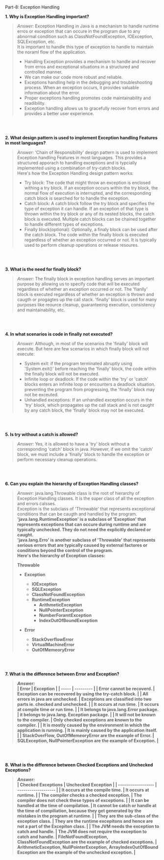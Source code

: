 
Part-8: Exception Handling

**1. Why is Exception Handling important?**
> *Answer:* Exception Handling in Java is a mechanism to handle runtime erros or exception that can occure in the program due to any abnormal condition such as ClassNotFoundException, IOException, SQLException, etc. <br>
> It is important to handle this type of exception to handle to maintain the noraml flow of the application. <br>
> - Handling Exception provides a mechanism to handle and recover from erros and exceptional situations in a structured and controlled manner. <br>
> - We can make our code more robust and reliable. <br>
> - Exceptions handling help in the debugging and troubleshooting process. When an exception occurs, it provides valuable information about the error. <br>
> - Proper exceptions handling promotes code maintainability and readibility. <br>
> - Exception handling allows us to gracefully recover from errors and provides a better user experience.

<br> <br>

**2. What design pattern is used to implement Exception handling Features in most languages?**
> *Answer:* 'Chain of Responsibility' design pattern is used to implement Exception handling Features in most languages. This provides a structured apporach to handling exceptions and is typcially implemented using a combination of try-catch blocks. <br>
> Here's how the Exception Handling design pattern works:
> - Try block: The code that might throw an exception is enclosed withing a try block. If an exception occurs within the try block, the normal flow of execution is interrupted, and the corresponding catch block is searched for to handle the exception. <br>
> - Catch block: A catch block follow the try block and specifies the type of exception it can handle. If an exception of that type is thrown within the try block or any of its nested blocks, the catch block is executed. Multiple catch blocks can be chained together to handle different types of exceptions. <br>
> - Finally block(optional): Optionally, a finaly block can be used after the catch block. The code within the finally block is executed regardless of whether an exception occurred or not. It is typically used to perform cleanup operations or release resoures.

<br> <br>

**3. What is the need for finally block?**
> *Answer:* The finally block in exception handling serves an important purpose by allowing us to specify code that will be executed regardless of whether an exception occurred or not. The 'fianlly' block is executed regardless of whether an exception is thrown and caugth or progagtes up the call stack. 'finally' block is used for many purposes like reource cleanup, guaranteeing execution, consistency and maintainability, etc.

<br> <br>

**4. In what scenarios is code in finally not executed?**
> *Answer:* Although, in most of the scenarios the 'finally' block will execute. But here are few scenarios in which finally block will not execute: <br>
> - System exit: if the program terminated abruptly using 'System.exit()' before reaching the 'finally' block, the code within the finally block will not be executed. <br>
> - Infinite loop or deadlock: If the code within the 'try' or 'catch' blocks enters an infinite loop or encounters a deadlock situation. preventing the program from progressing, the 'finally' block may not be exceuted. <br>
> - Unhandled exceptions: If an unhandled exception occurs in the 'try' block, which propagates up the call stack and is not caught by any catch block, the 'finally' block may not be executed. 

<br> <br>

**5. Is try without a catch is allowed?**
> *Answer:* Yes, it is allowed to have a 'try' block without a corresponding 'catch' block in java. However, if we omit the 'catch' block, we must include a 'finally' block to handle the exception or perform necessary cleanup operations.

<br> <br>

**6. Can you explain the hierarchy of Exception Handling classes?**
> *Answer:* java.lang.Throwable class is the root of hierarchy of Exception Handling classes. It is the super class of all the exception and errors calsses. <br>
> Exception is the subclass of 'Throwable' that represents exceptional conditions that can be caugth and handled by the program. <b>
> 'java.lang.RuntimeException' is a subclass of 'Exception' that represents exceptions that can occure during runtime and are typically unchecked. They do not need the explicitly declared or caught. <br>
> 'java.lang.Erro' is another subclass of 'Throwable' that represents serious errors that are typically caused by external factores or conditions beyond the control of the program. <br>
> Here's the hierarchy of Exception classes: <br>
>
> Throwable
> - Exception
>   - IOException
>   - SQLException
>   - ClassNotFoundException
>   - RuntimeException
>     - ArithmeticException
>     - NullPointerException
>     - NumberForamtException
>     - IndexOutOfBoundException
> 
> - Error
>   - StackOverflowError
>   - VirtualMachineError
>   - OutOfMemeoryError

<br> <br>

**7. What is the difference between Error and Exception?**
> *Answer:* <br>
> | Error | Exception |
> | ----- | --------- |
> | Error cannot be recoverd. | Exception can be recovered by using the try-catch block. |
> | All errors in java are unchecked. | Exceptions are classified into two parts ie. checked and unchecked. |
> | It occurs at run time. | It occurs at compile time or run time. |
> | It belongs to java.lang.Error package. | it belongs to java.lang. Exception package. |
> | It will not be known to the compiler. | Only checked exceptions are known to the compiler. |
> | It is mostly caused by the environment in which the application is running. | It is mainly caused by the application itself. |
> | StackOverFlow, OutOfMemeoryError are the example of Error. | SQLException, NullPointerException are the example of Exception. | 

<br> <br>

  **8. What is the difference between Checked Exceptions and Unchecked Exceptions?**
> *Answer:* <br>
> | Checked Exceptions | Unchecked Exception |
> | ------------------ | ------------------- |
> | It occurs at the compile time. | It occurs at runtime. |
> | The compiler checks a checked exception. | The compiler does not check these types of exceptions. |
> | It can be handled at the time of compilation. | It cannot be catch or handle at the time of compiliation, because they get generated by the mistakes in the program at runtime. |
> | They are the sub-class of the exception class. | They are the runtime excepitons and hence are not a part of the Excepiton class. |
> | The JVM needs the exception to catch and handle. | The JVM does not require the exception to catch and handle. |
> FileNotFoundException, ClassNotFoundException are the example of checked exceptions. | ArithmeticException, NullPointerException, ArrayIndexOutOfBound Exception are the example of the unchecked exception. |

<br> <br>
